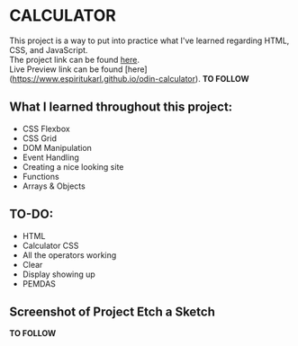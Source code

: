 # CALCULATOR
This project is a way to put into practice what I've learned regarding HTML, CSS, and JavaScript.  
The project link can be found [here](https://www.theodinproject.com/paths/foundations/courses/foundations/lessons/calculator).  
Live Preview link can be found [here] (https://www.espiritukarl.github.io/odin-calculator). **TO FOLLOW**
  
## What I learned throughout this project:
- CSS Flexbox
- CSS Grid
- DOM Manipulation
- Event Handling
- Creating a nice looking site  
- Functions
- Arrays & Objects
  
## TO-DO:  
- HTML
- Calculator CSS
- All the operators working
- Clear
- Display showing up
- PEMDAS

## Screenshot of Project Etch a Sketch
<!-- ![Screenshot](https://github.com/espiritukarl/odin-etch-a-sketch/blob/main/ksnip_20220214-165556.png) -->
**TO FOLLOW**